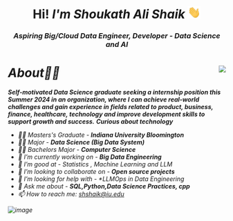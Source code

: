 
<h1 align="center"> Hi! <i> I'm Shoukath Ali Shaik <i><img src="https://raw.githubusercontent.com/ABSphreak/ABSphreak/master/gifs/Hi.gif" width="30px"></h1>
<h3 align="center">Aspiring Big/Cloud Data Engineer, Developer - Data Science and AI </h3>
	
# About👨‍💻 <img src="https://komarev.com/ghpvc/?username=shoukath-ali&color=ff69b4&label=visitors&style=flat-square" align="right" />
**Self-motivated Data Science graduate seeking a internship position this Summer 2024 in an organization, where I can achieve real-world challenges and gain experience in fields related to product, business, finance, healthcare, technology and improve development skills to support growth and success.**
	<strong>Curious about technology</strong>
	
- 👨‍🎓 Masters's Graduate -  **Indiana University Bloomington**
- 👨‍🎓 Major -  **Data Science (Big Data System)**
- 👨‍🎓 Bachelors Major -  **Computer Science**
- 🔭 I’m currently working on - **Big Data Engineering**
- 🌱 I’m good at - **Statistics* , *Machine Learning and LLM**
- 👯 I’m looking to collaborate on - **Open source projects**
- 🤔 I’m looking for help with - **LLMOps in Data Engineering*
- 💬 Ask me about - ***SQL*,*Python*,*Data Science Practices*, *cpp***
- 📫 How to reach me: <a href = "mailto:shshaik@iu.edu">shshaik@iu.edu</a>
<!--
<div align="center">

	
  `Hello World`
  
<img src="https://i.giphy.com/media/IdyAQJVN2kVPNUrojM/200.webp" width="100"><img src="https://i.giphy.com/media/LMt9638dO8dftAjtco/200.webp" width="100"><img src="https://i.giphy.com/media/KzJkzjggfGN5Py6nkT/200.webp" width="100">
	
</div>
	
<div align="center">
   <h1>Projects </h1>
  
[<img src="https://github-readme-stats.vercel.app/api/pin/?username=shoukath-ali&repo=Covid-Dashboard-India&theme=tokyonight" width="40%" height="90%"/>](https://github.com/shoukath-ali/Covid-Dashboard-India)
[<img src="https://github-readme-stats.vercel.app/api/pin/?username=shoukath-ali&repo=Resume&theme=tokyonight" width="40%" height="90%"/>](https://github.com/shoukath-ali/Resume)
 // <h2 align = "center">Most of the projects I work are on either on superComputers or confidential -- can't add them in Github due to restrictions</h2>

</div>
<br/>
  
<div align="center">
  <h1>Tech Skills :computer: </h1>

![B](https://icongr.am/devicon/c-original.svg?size=55&color=563d7c) ![B](https://icongr.am/devicon/cplusplus-original.svg?size=55&color=563d7c) ![B](https://icongr.am/devicon/html5-original.svg?size=55&color=563d7c) ![B](https://icongr.am/devicon/css3-original.svg?size=55&color=563d7c) ![B](https://icongr.am/devicon/bootstrap-plain.svg?size=55&color=563d7c) ![B](https://icongr.am/devicon/javascript-original.svg?size=55&color=563d7c) ![B](https://icongr.am/devicon/git-original.svg?size=55&color=563d7c)     ![B](https://icongr.am/devicon/react-original.svg?size=55&color=563d7c) ![B](https://icongr.am/devicon/heroku-original.svg?size=55&color=563d7c) ![B](https://icongr.am/devicon/nodejs-original.svg?size=55&color=563d7c) ![B](https://icongr.am/devicon/python-original.svg?size=55&color=563d7c) ![B](https://icongr.am/devicon/mongodb-original.svg?size=55&color=563d7c)

</div>
  
 <br/>
<div align="center">
  <h1>GitHub Statistics :bar_chart: </h1>

<div align="center">
  <div align="center">
    <a href="https://github.com/denvercoder1/github-readme-streak-stats" title="Go to Source">
      <img
        align="left"
        width="396"
        src="https://github-readme-streak-stats.herokuapp.com/?user=shoukath-ali&theme=react&count_private=true&border=61dafb&hide_border=true"
        alt="zumrudu-anka"
      />
    </a>
    <a href="https://github.com/anuraghazra/github-readme-stats" title="Go to Source">
      <img
        align="right"
        width="396"
        src="https://github-readme-stats.vercel.app/api?username=shoukath-ali&show_icons=true&theme=react&count_private=true&border_color=61dafb&hide_border=true"
      />
    </a>
  </div>
  <br /><br /><br /><br /><br /><br /><br /><br /><br />
  <div align="center" title="Go to Source">
    <a href="https://github.com/anuraghazra/github-readme-stats">
      <img
        width="325"
        align="center"
        src="https://github-readme-stats.vercel.app/api/top-langs/?username=shoukath-ali&text_color=ffffff&icon_color=61dafb&bg_color=20232a&langs_count=8&layout=compact&border_color=61dafb&hide_border=true"
      />
    </a>
  </div>
  <br />
  <div align="center">
    <a href="https://github.com/Ashutosh00710/github-readme-activity-graph" align="center" title="Go to Source">
      <img
        src="https://activity-graph.herokuapp.com/graph?username=shoukath-ali&theme=react-dark&bg_color=20232a&hide_border=true&area=true"
        alt="Contributions Graph"
        width="100%"
      />
    </a>
  </div>
  <br />
  <div align="center">
    <a href="https://github.com/ryo-ma/github-profile-trophy" title="Go to Source">
      <img src="https://github-profile-trophy.vercel.app/?username=shoukath-ali&theme=nord&column=7" alt="Trophies" />
    </a>
  </div>
</div>
  
<br/>
-->

<img width="366" alt="image" src="https://github.com/user-attachments/assets/65075960-c7e5-48f9-8f7b-92300ad3acd1">




